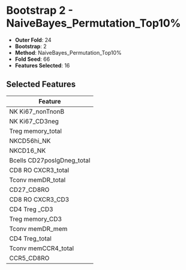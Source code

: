 # Bootstrap 2 - NaiveBayes_Permutation_Top10%

- **Outer Fold**: 24
- **Bootstrap**: 2
- **Method**: NaiveBayes_Permutation_Top10%
- **Fold Seed**: 66
- **Features Selected**: 16

## Selected Features

| Feature |
|---------|
| NK Ki67_nonTnonB |
| NK Ki67_CD3neg |
| Treg memory_total |
| NKCD56hi_NK |
| NKCD16_NK |
| Bcells CD27posIgDneg_total |
| CD8 RO CXCR3_total |
| Tconv memDR_total |
| CD27_CD8RO |
| CD8 RO CXCR3_CD3 |
| CD4 Treg _CD3 |
| Treg memory_CD3 |
| Tconv memDR_mem |
| CD4 Treg_total |
| Tconv memCCR4_total |
| CCR5_CD8RO |
